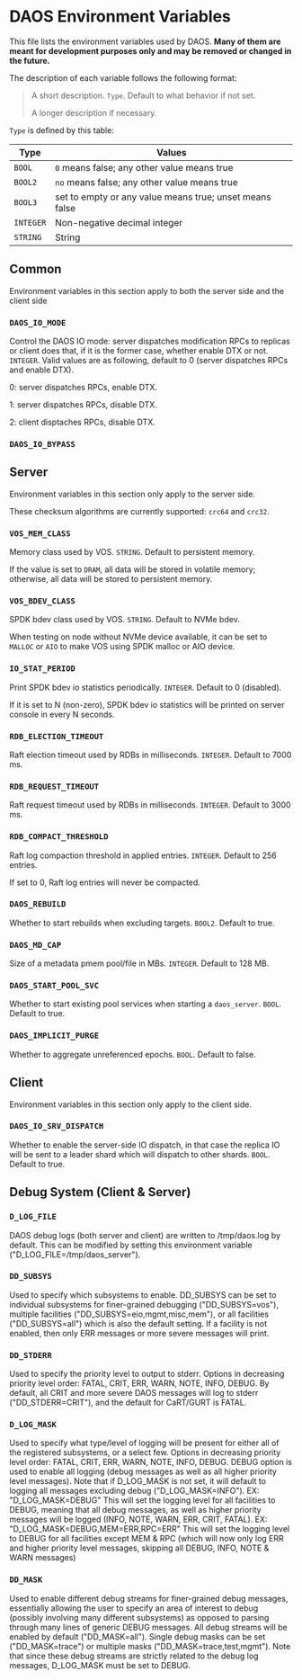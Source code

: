 
# DAOS Environment Variables

This file lists the environment variables used by DAOS. **Many of them are meant for development purposes only and may be removed or changed in the future.**

The description of each variable follows the following format:

> A short description. `Type`. Default to what behavior if not set.
>
> A longer description if necessary.

`Type` is defined by this table:

Type		| Values
--------------- | --------------------------------------------------------------
`BOOL`		| `0` means false; any other value means true
`BOOL2`		| `no` means false; any other value means true
`BOOL3`		| set to empty or any value means true; unset means false
`INTEGER`	| Non-negative decimal integer
`STRING`	| String

## Common

Environment variables in this section apply to both the server side and the client side

### `DAOS_IO_MODE`

Control the DAOS IO mode: server dispatches modification RPCs to replicas or client does that, if it is the former case, whether enable DTX or not. `INTEGER`. Valid values are as following, default to 0 (server dispatches RPCs and enable DTX).

0: server dispatches RPCs, enable DTX.

1: server dispatches RPCs, disable DTX.

2: client disptaches RPCs, disable DTX.

### `DAOS_IO_BYPASS`

## Server

Environment variables in this section only apply to the server side.

These checksum algorithms are currently supported: `crc64` and `crc32`.

### `VOS_MEM_CLASS`

Memory class used by VOS. `STRING`. Default to persistent memory.

If the value is set to `DRAM`, all data will be stored in volatile memory; otherwise, all data will be stored to persistent memory.

### `VOS_BDEV_CLASS`

SPDK bdev class used by VOS. `STRING`. Default to NVMe bdev.

When testing on node without NVMe device available, it can be set to `MALLOC` or `AIO` to make VOS using SPDK malloc or AIO device.

### `IO_STAT_PERIOD`

Print SPDK bdev io statistics periodically. `INTEGER`. Default to 0 (disabled).

If it is set to N (non-zero), SPDK bdev io statistics will be printed on server console in every N seconds.

### `RDB_ELECTION_TIMEOUT`

Raft election timeout used by RDBs in milliseconds. `INTEGER`. Default to 7000 ms.

### `RDB_REQUEST_TIMEOUT`

Raft request timeout used by RDBs in milliseconds. `INTEGER`. Default to 3000 ms.

### `RDB_COMPACT_THRESHOLD`

Raft log compaction threshold in applied entries. `INTEGER`. Default to 256 entries.

If set to 0, Raft log entries will never be compacted.

### `DAOS_REBUILD`

Whether to start rebuilds when excluding targets. `BOOL2`. Default to true.

### `DAOS_MD_CAP`

Size of a metadata pmem pool/file in MBs. `INTEGER`. Default to 128 MB.

### `DAOS_START_POOL_SVC`

Whether to start existing pool services when starting a `daos_server`. `BOOL`. Default to true.

### `DAOS_IMPLICIT_PURGE`

Whether to aggregate unreferenced epochs. `BOOL`. Default to false.

## Client

Environment variables in this section only apply to the client side.

### `DAOS_IO_SRV_DISPATCH`

Whether to enable the server-side IO dispatch, in that case the replica IO will be sent to a leader shard which will dispatch to other shards. `BOOL`. Default to true.

## Debug System (Client & Server)

### `D_LOG_FILE`

DAOS debug logs (both server and client) are written to /tmp/daos.log by
default. This can be modified by setting this environment variable
("D_LOG_FILE=/tmp/daos_server").

### `DD_SUBSYS`

Used to specify which subsystems to enable. DD_SUBSYS can be set to individual
subsystems for finer-grained debugging ("DD_SUBSYS=vos"), multiple facilities
("DD_SUBSYS=eio,mgmt,misc,mem"), or all facilities ("DD_SUBSYS=all") which is
also the default setting. If a facility is not enabled, then only ERR messages
or more severe messages will print.

### `DD_STDERR`

Used to specify the priority level to output to stderr. Options in decreasing
priority level order: FATAL, CRIT, ERR, WARN, NOTE, INFO, DEBUG. By default, all
CRIT and more severe DAOS messages will log to stderr ("DD_STDERR=CRIT"), and
the default for CaRT/GURT is FATAL.

### `D_LOG_MASK`

Used to specify what type/level of logging will be present for either all of the
registered subsystems, or a select few. Options in decreasing priority level
order: FATAL, CRIT, ERR, WARN, NOTE, INFO, DEBUG.
DEBUG option is used to enable all logging (debug messages as well as all higher
priority level messages).
Note that if D_LOG_MASK is not set, it will default to logging all messages
excluding debug ("D_LOG_MASK=INFO").
EX: "D_LOG_MASK=DEBUG" This will set the logging level for all facilities to
DEBUG, meaning that all debug messages, as well as higher priority messages will
be logged (INFO, NOTE, WARN, ERR, CRIT, FATAL).
EX: "D_LOG_MASK=DEBUG,MEM=ERR,RPC=ERR" This will set the logging level to DEBUG
for all facilities except MEM & RPC (which will now only log ERR and higher
priority level messages, skipping all DEBUG, INFO, NOTE & WARN messages)

### `DD_MASK`

Used to enable different debug streams for finer-grained debug messages,
essentially allowing the user to specify an area of interest to debug (possibly
involving many different subsystems) as opposed to parsing through many lines of
generic DEBUG messages. All debug streams will be enabled by default
("DD_MASK=all"). Single debug masks can be set ("DD_MASK=trace") or multiple
masks ("DD_MASK=trace,test,mgmt").
Note that since these debug streams are strictly related to the debug log
messages, D_LOG_MASK must be set to DEBUG.
